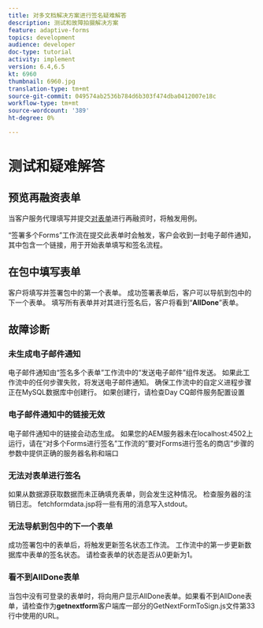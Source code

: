```yaml
---
title: 对多文档解决方案进行签名疑难解答
description: 测试和故障拍摄解决方案
feature: adaptive-forms
topics: development
audience: developer
doc-type: tutorial
activity: implement
version: 6.4,6.5
kt: 6960
thumbnail: 6960.jpg
translation-type: tm+mt
source-git-commit: 049574ab2536b784d6b303f474dba0412007e18c
workflow-type: tm+mt
source-wordcount: '389'
ht-degree: 0%

---
```



# 测试和疑难解答


## 预览再融资表单

当客户服务代理填写并提交[对表单](http://localhost:4502/content/dam/formsanddocuments/formsandsigndemo/refinanceform/jcr:content?wcmmode=disabled)进行再融资时，将触发用例。

“签署多个Forms”工作流在提交此表单时会触发，客户会收到一封电子邮件通知，其中包含一个链接，用于开始表单填写和签名流程。

## 在包中填写表单

客户将填写并签署包中的第一个表单。 成功签署表单后，客户可以导航到包中的下一个表单。 填写所有表单并对其进行签名后，客户将看到“**AllDone**”表单。

## 故障诊断

### 未生成电子邮件通知

电子邮件通知由“签名多个表单”工作流中的“发送电子邮件”组件发送。 如果此工作流中的任何步骤失败，将发送电子邮件通知。 确保工作流中的自定义进程步骤正在MySQL数据库中创建行。 如果创建行，请检查Day CQ邮件服务配置设置

### 电子邮件通知中的链接无效

电子邮件通知中的链接会动态生成。 如果您的AEM服务器未在localhost:4502上运行，请在“对多个Forms进行签名”工作流的“要对Forms进行签名的商店”步骤的参数中提供正确的服务器名称和端口

### 无法对表单进行签名

如果从数据源获取数据而未正确填充表单，则会发生这种情况。 检查服务器的注销日志。 fetchformdata.jsp将一些有用的消息写入stdout。

### 无法导航到包中的下一个表单

成功签署包中的表单后，将触发更新签名状态工作流。 工作流中的第一步更新数据库中表单的签名状态。 请检查表单的状态是否从0更新为1。

### 看不到AllDone表单

当包中没有可登录的表单时，将向用户显示AllDone表单。如果看不到AllDone表单，请检查作为&#x200B;**getnextform**&#x200B;客户端库一部分的GetNextFormToSign.js文件第33行中使用的URL。











